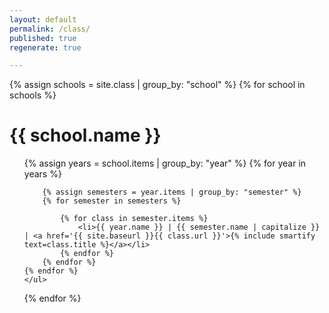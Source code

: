 ```yaml
---
layout: default
permalink: /class/
published: true
regenerate: true

---
```

<div>
{% assign schools = site.class | group_by: "school" %}
{% for school in schools %} 
<h1>{{ school.name }}</h1>
    <ul>
    {% assign years = school.items | group_by: "year" %}
    {% for year in years %}
    
        {% assign semesters = year.items | group_by: "semester" %}
        {% for semester in semesters %}
            
            {% for class in semester.items %}
                <li>{{ year.name }} | {{ semester.name | capitalize }} | <a href='{{ site.baseurl }}{{ class.url }}'>{% include smartify text=class.title %}</a></li>
            {% endfor %} 
        {% endfor %}
    {% endfor %}
    </ul>
{% endfor %}
</div>